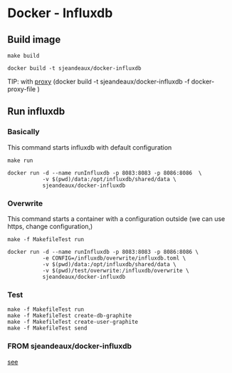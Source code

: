 # Docker - Influxdb

## Build image

```shell
make build

docker build -t sjeandeaux/docker-influxdb 
```

TIP: with [proxy](https://gist.github.com/sjeandeaux/b752e3d593ad6cdb2485) 
 (docker build -t sjeandeaux/docker-influxdb -f docker-proxy-file )

## Run influxdb

### Basically

This command starts influxdb with default configuration


```shell
make run

docker run -d --name runInfluxdb -p 8083:8083 -p 8086:8086  \
           -v $(pwd)/data:/opt/influxdb/shared/data \
           sjeandeaux/docker-influxdb
```

### Overwrite

This command starts a container with a configuration outside (we can use https, change configuration,)


```shell
make -f MakefileTest run

docker run -d --name runInfluxdb -p 8083:8083 -p 8086:8086 \
           -e CONFIG=/influxdb/overwrite/influxdb.toml \
           -v $(pwd)/data:/opt/influxdb/shared/data \
           -v $(pwd)/test/overwrite:/influxdb/overwrite \
           sjeandeaux/docker-influxdb
```

### Test


```shell
make -f MakefileTest run
make -f MakefileTest create-db-graphite
make -f MakefileTest create-user-graphite
make -f MakefileTest send
```

### FROM sjeandeaux/docker-influxdb

[see](https://github.com/sjeandeaux/docker-influxdb-graphite)
